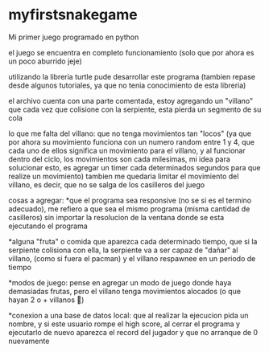 # myfirstsnakegame
Mi primer juego programado en python

el juego se encuentra en completo funcionamiento (solo que por ahora es un poco aburrido jeje)

utilizando la libreria turtle pude desarrollar este programa (tambien repase desde algunos tutoriales, ya que no tenia conocimiento de esta libreria)

el archivo cuenta con una parte comentada, estoy agregando un "villano" que cada vez que colisione con la serpiente, esta pierda un segmento de su cola

lo que me falta del villano: que no tenga movimientos tan "locos" (ya que por ahora su movimiento funciona con un numero random entre 1 y 4, que cada uno de ellos significa un movimiento para el villano, y al funcionar dentro del ciclo, los movimientos son cada milesimas, mi idea para solucionar esto, es agregar un timer cada determinados segundos para que realize un movimiento)
tambien me quedaria limitar el movimiento del villano, es decir, que no se salga de los casilleros del juego

cosas a agregar:
  *que el programa sea responsive (no se si es el termino adecuado), me refiero a que sea el mismo programa (misma cantidad de casilleros) sin importar la resolucion de    la ventana donde se esta ejecutando el programa
  
  *alguna "fruta" o comida que aparezca cada determinado tiempo, que si la serpiente colisiona con ella, la serpiente va a ser capaz de "dañar" al villano, (como si        fuera el pacman) y el villano respawnee en un periodo de tiempo
  
  *modos de juego: pense en agregar un modo de juego donde haya demasiadas frutas, pero el villano tenga movimientos alocados (o que hayan 2 o + villanos 👀)
  
  *conexion a una base de datos local: que al realizar la ejecucion pida un nombre, y si este usuario rompe el high score, al cerrar el programa y ejecutarlo de nuevo     aparezca el record del jugador y que no arranque de 0 nuevamente 
  
  
